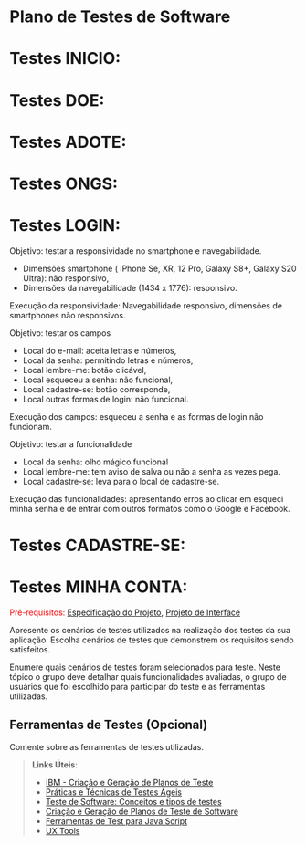 # Plano de Testes de Software

# Testes INICIO:


# Testes DOE:


# Testes ADOTE:


# Testes ONGS:


# Testes LOGIN:

Objetivo: testar a responsividade no smartphone e navegabilidade.
- Dimensões smartphone ( iPhone Se, XR, 12 Pro, Galaxy S8+,  Galaxy S20 Ultra): não responsivo,
- Dimensões da navegabilidade (1434 x 1776):  responsivo.

Execução da responsividade: Navegabilidade responsivo, dimensões de smartphones não responsivos.

Objetivo: testar os campos
- Local do e-mail: aceita letras e números,
- Local da senha: permitindo letras e números,
- Local lembre-me: botão clicável,
- Local esqueceu a senha: não funcional,
- Local cadastre-se: botão corresponde,
- Local outras formas de login: não funcional.

Execução dos campos: esqueceu a senha e as formas de login não funcionam. 


Objetivo: testar a funcionalidade
- Local da senha: olho mágico funcional
- Local lembre-me: tem aviso de salva ou não a senha as vezes pega.
- Local cadastre-se: leva para o local de cadastre-se.

Execução das funcionalidades: apresentando erros ao clicar em esqueci minha senha e de entrar com outros formatos como o Google e Facebook. 


# Testes CADASTRE-SE:



# Testes MINHA CONTA:



<span style="color:red">Pré-requisitos: <a href="2-Especificação do Projeto.md"> Especificação do Projeto</a></span>, <a href="3-Projeto de Interface.md"> Projeto de Interface</a>

Apresente os cenários de testes utilizados na realização dos testes da sua aplicação. Escolha cenários de testes que demonstrem os requisitos sendo satisfeitos.

Enumere quais cenários de testes foram selecionados para teste. Neste tópico o grupo deve detalhar quais funcionalidades avaliadas, o grupo de usuários que foi escolhido para participar do teste e as ferramentas utilizadas.
 
## Ferramentas de Testes (Opcional)

Comente sobre as ferramentas de testes utilizadas.
 
> **Links Úteis**:
> - [IBM - Criação e Geração de Planos de Teste](https://www.ibm.com/developerworks/br/local/rational/criacao_geracao_planos_testes_software/index.html)
> - [Práticas e Técnicas de Testes Ágeis](http://assiste.serpro.gov.br/serproagil/Apresenta/slides.pdf)
> -  [Teste de Software: Conceitos e tipos de testes](https://blog.onedaytesting.com.br/teste-de-software/)
> - [Criação e Geração de Planos de Teste de Software](https://www.ibm.com/developerworks/br/local/rational/criacao_geracao_planos_testes_software/index.html)
> - [Ferramentas de Test para Java Script](https://geekflare.com/javascript-unit-testing/)
> - [UX Tools](https://uxdesign.cc/ux-user-research-and-user-testing-tools-2d339d379dc7)

